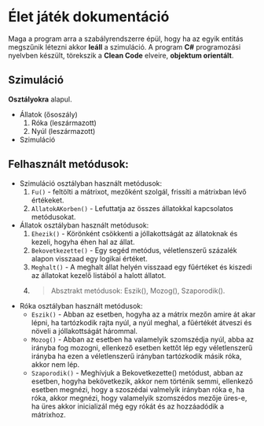 # Élet játék dokumentáció

Maga a program arra a szabályrendszerre épül, hogy ha az egyik entitás megszűnik létezni akkor **leáll** a szimuláció. 
A program **C#** programozási nyelvben készült, törekszik a **Clean Code** elveire, **objektum orientált**. 

## Szimuláció

**Osztályokra** alapul.

- Állatok (ősoszály)
    1. Róka (leszármazott)
    2. Nyúl (leszármazott)
- Szimuláció

## Felhasznált metódusok:

- Szimuláció osztályban használt metódusok:
    1. `Fu()` - feltölti a mátrixot, mezőként szolgál, frissíti a mátrixban lévő értékeket.
    2. `AllatokAKorben()` - Lefuttatja az összes állatokkal kapcsolatos metódusokat.
- Állatok osztályban használt metódusok:
    1. `Ehezik()` - Körönként csökkenti a jóllakottságát az állatoknak és kezeli, hogyha éhen hal az állat.
    2. `Bekovetkezette()` - Egy segéd metódus, véletlenszerű százalék alapon visszaad egy logikai értéket.
    3. `Meghalt()` - A meghalt állat helyén visszaad egy fűértéket és kiszedi az állatokat kezelő listából a halott állatot.
    4. > Absztrakt metódusok: Eszik(), Mozog(), Szaporodik().
- Róka osztályban használt metódusok:
    - `Eszik()` - Abban az esetben, hogyha az a mátrix mezőn amire át akar lépni, ha tartózkodik rajta nyúl, a nyúl meghal, a fűértékét átveszi és növeli a jóllakottságát hárommal.
    - `Mozog()` - Abban az esetben ha valamelyik szomszédja nyúl, abba az irányba fog mozogni, ellenkező esetben kettőt lép egy véletlenszerű irányba ha ezen a véletlenszerű irányban tartózkodik másik róka, akkor nem lép.
    - `Szaporodik()` - Meghívjuk a Bekovetkezette() metódust, abban az esetben, hogyha bekövetkezik, akkor nem történik semmi, ellenkező esetben megnézi, hogy a szoszédai valmelyik irányban róka e, ha róka, akkor megnézi, hogy valamelyik szomszédos mezője üres-e, ha üres akkor inicializál még egy rókát és az hozzáadódik a mátrixhoz.
    